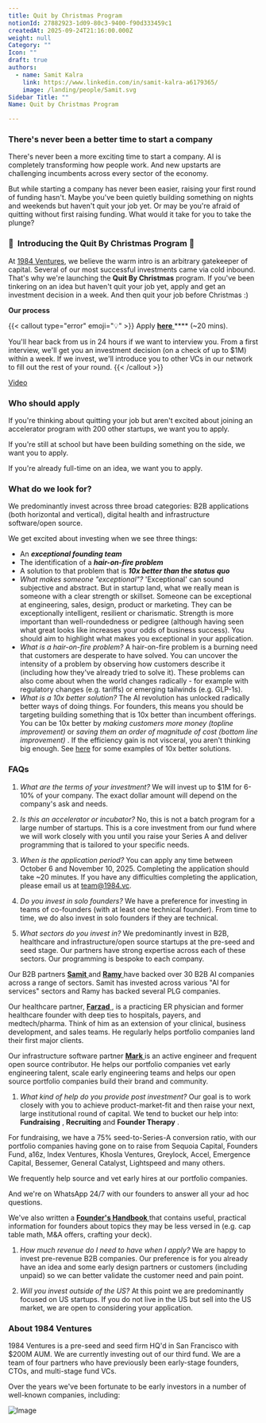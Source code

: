 ```yaml
---
title: Quit by Christmas Program
notionId: 27882923-1d09-80c3-9400-f90d333459c1
createdAt: 2025-09-24T21:16:00.000Z
weight: null
Category: ""
Icon: ""
draft: true
authors:
  - name: Samit Kalra
    link: https://www.linkedin.com/in/samit-kalra-a6179365/
    image: /landing/people/Samit.svg
Sidebar Title: ""
Name: Quit by Christmas Program

---
```




### There's never been a better time to start a company


There's never been a more exciting time to start a company. AI is completely transforming how people work. And new upstarts are challenging incumbents across every sector of the economy.

But while starting a company has never been easier, raising your first round of funding hasn't. Maybe you've been quietly building something on nights and weekends but haven't quit your job yet. Or may be you're afraid of quitting without first raising funding. What would it take for you to take the plunge?

### 🎄  **Introducing the**  **Quit By Christmas**  **Program** 🎄


At [1984 Ventures](/), we believe the warm intro is an arbitrary gatekeeper of capital. Several of our most successful investments came via cold inbound. That's why we're launching the  **Quit By Christmas**  program. If you've been tinkering on an idea but haven't quit your job yet, apply and get an investment decision in a week. And then quit your job before Christmas :) 

 **Our process** 

{{< callout type="error" emoji="💡" >}}
Apply [ **here** ](https://apply.1984.vc/) **** (~20 mins). 

You'll hear back from us in 24 hours if we want to interview you. From a first interview, we'll get you an investment decision (on a check of up to $1M) within a week. If we invest, we'll introduce you to other VCs in our network to fill out the rest of your round. 
{{< /callout >}}


[Video](https://www.loom.com/share/e5030cfed89640988c8f9b947cc1e4d3?sid=6956d63a-e306-42bd-bd22-7d60466938bb)


###  **Who should apply** 


If you're thinking about quitting your job but aren't excited about joining an accelerator program with 200 other startups, we want you to apply.

If you're still at school but have been building something on the side, we want you to apply.

If you're already full-time on an idea, we want you to apply.

###  **What do we look for?** 


We predominantly invest across three broad categories: B2B applications (both horizontal and vertical), digital health and infrastructure software/open source. 

We get excited about investing when we see three things:

- An  ***exceptional founding team*** 
- The identification of a  ***hair-on-fire problem*** 
- A solution to that problem that is  ***10x better than the status quo*** 
-  *What makes someone "exceptional"?* 'Exceptional' can sound subjective and abstract. But in startup land, what we really mean is someone with a clear strength or skillset. Someone can be exceptional at engineering, sales, design, product or marketing. They can be exceptionally intelligent, resilient or charismatic. Strength is more important than well-roundedness or pedigree (although having seen what great looks like increases your odds of business success). You should aim to highlight what makes you exceptional in your application.
-  *What is a hair-on-fire problem?* A hair-on-fire problem is a burning need that customers are desperate to have solved. You can uncover the intensity of a problem by observing how customers describe it (including how they've already tried to solve it). These problems can also come about when the world changes radically - for example with regulatory changes (e.g. tariffs) or emerging tailwinds (e.g. GLP-1s). 
-  *What is a 10x better solution?* The AI revolution has unlocked radically better ways of doing things. For founders, this means you should be targeting building something that is 10x better than incumbent offerings. You can be 10x better by  *making customers more money (topline improvement)*  or  *saving them an order of magnitude of cost (bottom line improvement)* . If the efficiency gain is not visceral, you aren't thinking big enough. See [here](https://samit-kalra.com/blog/how-to-find-a-good-startup-idea) for some examples of 10x better solutions.
###  **FAQs** 


1.  *What are the terms of your investment?* We will invest up to $1M for 6-10% of your company. The exact dollar amount will depend on the company's ask and needs.

1.  *Is this an accelerator or incubator?* No, this is not a batch program for a large number of startups. This is a core investment from our fund where we will work closely with you until you raise your Series A and deliver programming that is tailored to your specific needs.

1.  *When is the application period?* You can apply any time between October 6 and November 10, 2025. Completing the application should take ~20 minutes. If you have any difficulties completing the application, please email us at team@1984.vc. 

1.  *Do you invest in solo founders?* We have a preference for investing in teams of co-founders (with at least one technical founder). From time to time, we do also invest in solo founders if they are technical.

1.  *What sectors do you invest in?* We predominantly invest in B2B, healthcare and infrastructure/open source startups at the pre-seed and seed stage. Our partners have strong expertise across each of these sectors. Our programming is bespoke to each company.

Our B2B partners [ **Samit** ](https://www.linkedin.com/in/samit-kalra-a6179365/) and [ **Ramy** ](https://www.linkedin.com/in/ramyadeeb/) have backed over 30 B2B AI companies across a range of sectors. Samit has invested across various "AI for services" sectors and Ramy has backed several PLG companies.

Our healthcare partner, [ **Farzad** ](https://www.linkedin.com/in/farzadsoleimani/), is a practicing ER physician and former healthcare founder with deep ties to hospitals, payers, and medtech/pharma. Think of him as an extension of your clinical, business development, and sales teams. He regularly helps portfolio companies land their first major clients.

Our infrastructure software partner [ **Mark** ](https://mdp.github.io/) is an active engineer and frequent open source contributor. He helps our portfolio companies vet early engineering talent, scale early engineering teams and helps our open source portfolio companies build their brand and community. 

1.  *What kind of help do you provide post investment?* Our goal is to work closely with you to achieve product-market-fit and then raise your next, large institutional round of capital. We tend to bucket our help into:  **Fundraising** ,  **Recruiting**  and  **Founder Therapy** .

For fundraising, we have a 75% seed-to-Series-A conversion ratio, with our portfolio companies having gone on to raise from Sequoia Capital, Founders Fund, a16z, Index Ventures, Khosla Ventures, Greylock, Accel, Emergence Capital, Bessemer, General Catalyst, Lightspeed and many others.

We frequently help source and vet early hires at our portfolio companies.

And we're on WhatsApp 24/7 with our founders to answer all your ad hoc questions.

We've also written a [ **Founder's Handbook** ](/docs/founders-handbook/) that contains useful, practical information for founders about topics they may be less versed in (e.g. cap table math, M&A offers, crafting your deck).

1.  *How much revenue do I need to have when I apply?* We are happy to invest pre-revenue B2B companies. Our preference is for you already have an idea and some early design partners or customers (including unpaid) so we can better validate the customer need and pain point. 

1.  *Will you invest outside of the US?* At this point we are predominantly focused on US startups. If you do not live in the US but sell into the US market, we are open to considering your application.
###  **About 1984 Ventures** 


1984 Ventures is a pre-seed and seed firm HQ'd in San Francisco with $200M AUM. We are currently investing out of our third fund. We are a team of four partners who have previously been early-stage founders, CTOs, and multi-stage fund VCs.

Over the years we've been fortunate to be early investors in a number of well-known companies, including:

![Image](https://prod-files-secure.s3.us-west-2.amazonaws.com/52e751b5-230f-4649-8c4e-0224e58da4f9/04b4bd06-ed65-4486-b31f-fe52f2f7f7eb/image.png?X-Amz-Algorithm=AWS4-HMAC-SHA256&X-Amz-Content-Sha256=UNSIGNED-PAYLOAD&X-Amz-Credential=ASIAZI2LB4664FLIEE26%2F20251005%2Fus-west-2%2Fs3%2Faws4_request&X-Amz-Date=20251005T003923Z&X-Amz-Expires=3600&X-Amz-Security-Token=IQoJb3JpZ2luX2VjEND%2F%2F%2F%2F%2F%2F%2F%2F%2F%2FwEaCXVzLXdlc3QtMiJHMEUCIB%2Fto3lvh0y8%2BBvmWlIX7q%2FeAwCEsK6XxMoT8beurl4FAiEAs9WOlFqEakKLYBziYhDvSJ1hSAklK4ghxuXjRd3fYAIq%2FwMIaRAAGgw2Mzc0MjMxODM4MDUiDJTvtkaAooZ58WY7bircA2yVaI5TDmSoX7kpIflk8iPbVFXWk%2BNHlHw%2FztoZ4N6sDDR1iUd2BotfxkIQC8DNpRic7mQTJF6%2FFCcdtLCThto6bQAoiC6vFwCFNhvlGwFXT%2Fyq7bPmlmFxVaSNaGkg4Foif%2BGF908Zv853tAmSimmPHX9nvuOT4g%2FyorFF%2FFx%2BXQTiR2zNAXee6%2FQO5X9D6JHrtfrVyZ9%2FMAhDX6VqI1SNQsZJMdSQz%2Fzv8yXTSHCkNwn05tjNJP6x7nxpTghiQfY4pEDWiU0B0%2FnCai7ZN625H8jTPKh6zC7t9qIijCedIwwISdi1N2h8rS%2BuLNJj6OVvoCFTVUfGC6t%2FXzkhO87%2Fm0n4MBamoziRSfS7pYHICB9dJcFrC2HaB9LRi5Hb1vfMru%2BrQhbTGQw2a%2Be53U0jAXzZFIrOEynN2vvfmoVOStsWmyCItH%2FuEwCtE7YyZfooLKbp8cYt0QWHvvVAyx18xWRJMdfuRwvfI5FpQUGIbDg2R7WKO67QcmG3SGXUzXnxQCN7BRNZPvTlMGu5YlhI5yGE%2B%2FqjwvX2nlrj0oQFEDxmO%2BA1X4ESbTEGtpz4rw1DPIywP6Iq1V0Aohj39h9vIRSh9vhT1Tv%2F9dg1y6OaYgQQ1Zyi3lvqkyIeMK7hhscGOqUB1F561PqJ04wMyABl9l6OQj7rYK4vaGTTgFcRUP1s439vM69%2BVvrl%2Fun851ppoLDIYhPGMR3yG7%2FCkJ4lSfBsfJtW4j1KBi8QY9DEHvlkE5tm07UctMXj2bLrLNrZ%2FUMqXLwF9UNYNSp%2Fuyiw5j73Szb0TYC7vKbRza28kg0WRzC8mnayErqoYqNUqncdLcAy%2FETUvAVgfPzcKEZ1XnbYWBY%2BHo1R&X-Amz-Signature=cbe30423b3faa47458df925b2ce0a21a6316ce4e4e7d5d2c97988b1440b6544d&X-Amz-SignedHeaders=host&x-amz-checksum-mode=ENABLED&x-id=GetObject)

